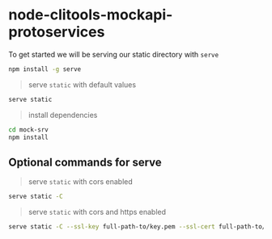 # node-clitools-mockapi-protoservices

To get started we will be serving our static directory with `serve`

```sh
npm install -g serve
```

> serve `static` with default values
```sh
serve static
```

> install dependencies
```sh
cd mock-srv
npm install
```

## Optional commands for serve

> serve `static` with cors enabled
```sh
serve static -C
```

> serve `static` with cors and https enabled
```sh
serve static -C --ssl-key full-path-to/key.pem --ssl-cert full-path-to/cert.pem
```

